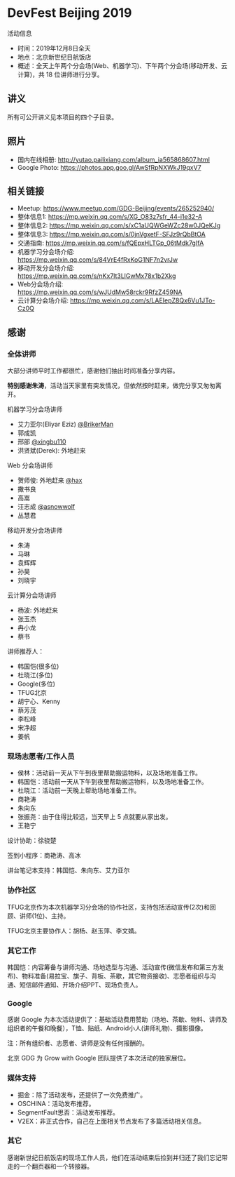 # DevFest Beijing 2019

活动信息
- 时间：2019年12月8日全天
- 地点：北京新世纪日航饭店
- 概述：全天上午两个分会场(Web、机器学习)、下午两个分会场(移动开发、云计算)，共 18 位讲师进行分享。

## 讲义
所有可公开讲义见本项目的四个子目录。


## 照片
- 国内在线相册: http://yutao.pailixiang.com/album_ia565868607.html
- Google Photo: https://photos.app.goo.gl/AwSfRpNXWkJ19qxV7

## 相关链接
- Meetup: https://www.meetup.com/GDG-Beijing/events/265252940/
- 整体信息1: https://mp.weixin.qq.com/s/XG_O83z7sfr_44-i1e32-A
- 整体信息2: https://mp.weixin.qq.com/s/xC1aUQWGeWZc28w0JQeKJg
- 整体信息3: https://mp.weixin.qq.com/s/0jnVgxetF-SFJz9rQbBtOA
- 交通指南: https://mp.weixin.qq.com/s/fQEpxHLTGp_06tMdk7gIfA
- 机器学习分会场介绍: https://mp.weixin.qq.com/s/84VrE4fRxKoG1NF7n2vrJw
- 移动开发分会场介绍: https://mp.weixin.qq.com/s/nKx7lt3LlGwMx78x1b2Xkg
- Web分会场介绍: https://mp.weixin.qq.com/s/wJUdMw58rckr9RfzZ459NA
- 云计算分会场介绍: https://mp.weixin.qq.com/s/LAEIepZ8Qx6Vu1JTo-Cz0Q

## 感谢

### 全体讲师
大部分讲师平时工作都很忙，感谢他们抽出时间准备分享内容。

**特别感谢朱涛**，活动当天家里有突发情况，但依然按时赶来，做完分享又匆匆离开。

机器学习分会场讲师
- 艾力亚尔(Eliyar Eziz) [@BrikerMan](https://github.com/BrikerMan)
- 郭成凯
- 邢部 [@xingbu110](https://github.com/xingbu110)
- 洪贤斌(Derek): 外地赶来

Web 分会场讲师
- 贺师俊: 外地赶来 [@hax](https://github.com/hax)
- 撖书良
- 高嵩
- 汪志成 [@asnowwolf](https://github.com/asnowwolf)
- 丛慧君

移动开发分会场讲师
- 朱涛
- 马琳
- 袁辉辉
- 孙昊
- 刘晓宇

云计算分会场讲师
- 杨波: 外地赶来
- 张玉杰
- 冉小龙
- 蔡书

讲师推荐人：
- 韩国恺(很多位)
- 杜晓江(多位)
- Google(多位)
- TFUG北京
- 胡宁心、Kenny
- 蔡芳茂
- 李松峰
- 宋净超
- 姜帆

### 现场志愿者/工作人员
- 侯林：活动前一天从下午到夜里帮助搬运物料，以及场地准备工作。
- 韩国恺：活动前一天从下午到夜里帮助搬运物料，以及场地准备工作。
- 杜晓江：活动前一天晚上帮助场地准备工作。
- 商艳涛
- 朱向东
- 张振尧：由于住得比较远，当天早上 5 点就要从家出发。
- 王艳宁

设计协助：徐骁楚

签到小程序：商艳涛、高冰

讲台笔记本支持：韩国恺、朱向东、艾力亚尔

### 协作社区
TFUG北京作为本次机器学习分会场的协作社区，支持包括活动宣传(2次)和回顾、讲师(1位)、主持。

TFUG北京主要协作人：胡杨、赵玉萍、李文婧。

### 其它工作
韩国恺：内容筹备与讲师沟通、场地选型与沟通、活动宣传(微信发布和第三方发布)、物料准备(易拉宝、旗子、背板、茶歇，其它物资接收)、志愿者组织与沟通、短信邮件通知、开场介绍PPT、现场负责人。

### Google
感谢 Google 为本次活动提供了：基础活动费用赞助（场地、茶歇、物料、讲师及组织者的午餐和晚餐），T恤、贴纸、Android小人(讲师礼物)、摄影摄像。

注：所有组织者、志愿者、讲师是没有任何报酬的。

北京 GDG 为 Grow with Google 团队提供了本次活动的独家展位。

### 媒体支持
- 掘金：除了活动发布，还提供了一次免费推广。
- OSCHINA：活动发布推荐。
- SegmentFault思否：活动发布推荐。
- V2EX：非正式合作，自己在上面相关节点发布了多篇活动相关信息。

### 其它
感谢新世纪日航饭店的现场工作人员，他们在活动结束后捡到并归还了我们忘记带走的一个翻页器和一个转接器。

